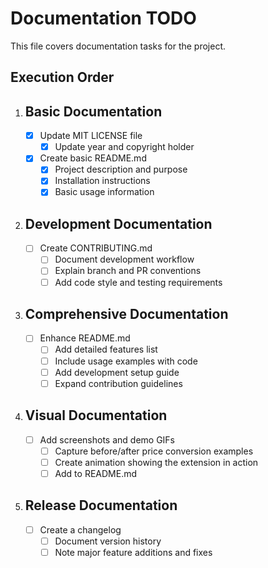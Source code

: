 # Documentation TODO

This file covers documentation tasks for the project.

## Execution Order

1. ## Basic Documentation

   - [x] Update MIT LICENSE file
     - [x] Update year and copyright holder
   - [x] Create basic README.md
     - [x] Project description and purpose
     - [x] Installation instructions
     - [x] Basic usage information

2. ## Development Documentation

   - [ ] Create CONTRIBUTING.md
     - [ ] Document development workflow
     - [ ] Explain branch and PR conventions
     - [ ] Add code style and testing requirements

3. ## Comprehensive Documentation

   - [ ] Enhance README.md
     - [ ] Add detailed features list
     - [ ] Include usage examples with code
     - [ ] Add development setup guide
     - [ ] Expand contribution guidelines

4. ## Visual Documentation

   - [ ] Add screenshots and demo GIFs
     - [ ] Capture before/after price conversion examples
     - [ ] Create animation showing the extension in action
     - [ ] Add to README.md

5. ## Release Documentation
   - [ ] Create a changelog
     - [ ] Document version history
     - [ ] Note major feature additions and fixes
